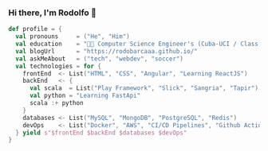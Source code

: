 ### Hi there, I'm Rodolfo 👋

```scala
def profile = {
  val pronouns     = ("He", "Him")
  val education    = "👨‍🎓 Computer Science Engineer's (Cuba-UCI / Class of 2011)"
  val blogUrl      = "https://rodobarcaaa.github.io/"
  val askMeAbout   = ("tech", "webdev", "soccer")
  val technologies = for {
    frontEnd  <- List("HTML", "CSS", "Angular", "Learning ReactJS")
    backEnd   <- {
      val scala  = List("Play Framework", "Slick", "Sangria", "Tapir")
      val python = "Learning FastApi"
      scala :+ python
    }
    databases <- List("MySQL", "MongoDB", "PostgreSQL", "Redis")
    devOps    <- List("Docker", "AWS", "CI/CD Pipelines", "Github Actions")
  } yield s"$frontEnd $backEnd $databases $devOps"
}
```

<!--
**rodobarcaaa/rodobarcaaa** is a ✨ _special_ ✨ repository because its `README.md` (this file) appears on your GitHub profile.

Here are some ideas to get you started:

- 🔭 I’m currently working on ...
- 🌱 I’m currently learning ...
- 👯 I’m looking to collaborate on ...
- 🤔 I’m looking for help with ...
- 💬 Ask me about ...
- 📫 How to reach me: ...
- 😄 Pronouns: ...
- ⚡ Fun fact: ...
-->

